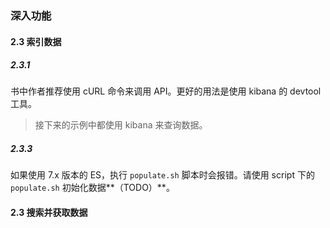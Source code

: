 ### 深入功能

#### 2.3 索引数据

##### 2.3.1
书中作者推荐使用 cURL 命令来调用 API。更好的用法是使用 kibana 的 devtool 工具。

> 接下来的示例中都使用 kibana 来查询数据。

##### 2.3.3

如果使用 7.x 版本的 ES，执行 `populate.sh` 脚本时会报错。请使用 script 下的 `populate.sh` 初始化数据**（TODO）**。

#### 2.3 搜索并获取数据


